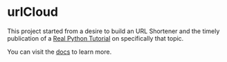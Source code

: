 # urlCloud

This project started from a desire to build an URL Shortener and the timely publication of a [Real Python Tutorial](https://realpython.com/build-a-python-url-shortener-with-fastapi/) on specifically that topic.

You can visit the [docs](https://urlcloud.xyz/v1/docs) to learn more.